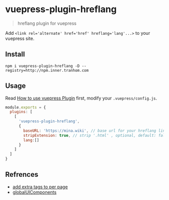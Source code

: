 # vuepress-plugin-hreflang

> hreflang plugin for vuepress

Add  `<link rel='alternate' href='href' hreflang='lang'...>` to your vuepress site.

## Install

```
npm i vuepress-plugin-hreflang -D --registry=http://npm.inner.tranhom.com
```

## Usage
Read [How to use vuepress Plugin](https://v1.vuepress.vuejs.org/plugin/using-a-plugin.html) first, modify your `.vuepress/config.js`.
```js
module.exports = {
  plugins: [
    [
      'vuepress-plugin-hreflang',
      {
        baseURL: 'https://mina.wiki', // base url for your hreflang link, optional, default: ''
        stripExtension: true, // strip '.html' , optional, default: false
        lang:[]
      }
    ]
  ]
}
```

## Refrences

- [add extra tags to <head> per page](https://github.com/vuejs/vuepress/issues/894)
- [globalUIComponents](https://v1.vuepress.vuejs.org/plugin/option-api.html#globaluicomponents)

